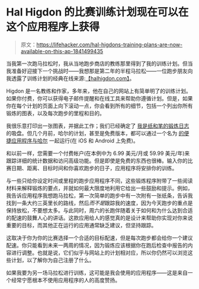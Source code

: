 # Hal Higdon 的比赛训练计划现在可以在这个应用程序上获得

> 原文：<https://lifehacker.com/hal-higdons-training-plans-are-now-available-on-this-ap-1841499435>

当我第一次跑马拉松时，我从当地跑步商店的教练那里得到了我的训练计划。但当我准备好迎接下一个挑战时——我想那是第二年的半程马拉松——一位跑步朋友向我透露了训练计划的经典在线来源:[【halhigdon.com】](https://www.halhigdon.com/)。



Higdon 是一名教练和作家，多年来，他在自己的网站上有简单明了的训练计划。如果你付费，你可以获得电子邮件提醒和在线工具来帮助你遵循计划。但是，如果你在每个计划的页面上向下滚动一点，你会看到所有的细节，包括一个列出你所有锻炼的图表，以及每次跑步的里程和目的。

我很乐意打印出一张图表，并据此工作；我们已经确定了 [我是纸和笔的锻炼日志](https://vitals.lifehacker.com/this-paper-template-helps-you-stick-to-your-running-reg-1782351372) 的吸盘。但几个月前，哈尔的计划，甚至是免费版本，都可以通过一个名为 [的便捷应用程序与哈尔](https://www.halhigdon.com/apps/) 一起运行(在 iOS 和 Android 上免费)。

和以前一样，您需要一个付费帐户(在本例中为 6.99 美元/月或 59.99 美元/年)来跟踪详细的统计数据和访问高级功能。但是即使是免费的东西也很棒。输入你的比赛日期、距离、目标时间和你喜欢跑步的日子，应用程序将安排你的训练。

与一些只给你设定时间或里程的跑步应用程序不同，这些锻炼程序附带了一些阅读材料来解释锻炼的要点，并就如何最大限度地利用它给出一些鼓励和提示。例如，我告诉应用程序我想跑马拉松，第一次简单的跑步中有一次附有一张纸条，告诉我找到一条大约三英里长的路线，然后*而不是*跟踪我的速度，因为今天跑步的重点是保持放松，不要想太多。与此同时，周六的长跑伴随着关于如何和为什么达到合适的配速的鼓舞人心的讲话。这款应用给人的感觉真的是设计来帮助你实现对你来说重要的目标，而其他正在运行的应用通常缺乏建议，但坚持跟踪。

这取决于你为你的比赛选择一个合适的目标配速，但是每次跑步都会给你一个建议配速。你只能看到未来一两周的情况，因为锻炼应该根据你在跑后检查中报告的内容进行调整。也就是说，它们似乎与网站上的计划相对应，所以你仍然可以浏览这些计划，以了解你为自己注册了什么。

如果我要为另一场马拉松进行训练，这可能是我会使用的应用程序——这是来自一个经常宁愿根本不使用应用程序的人的高度赞扬。